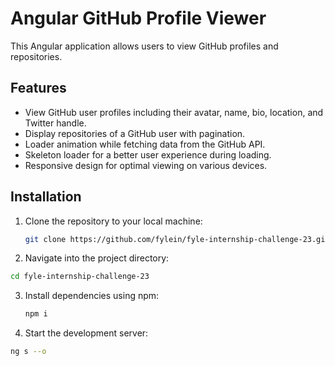 # Angular GitHub Profile Viewer

This Angular application allows users to view GitHub profiles and repositories.

## Features

- View GitHub user profiles including their avatar, name, bio, location, and Twitter handle.
- Display repositories of a GitHub user with pagination.
- Loader animation while fetching data from the GitHub API.
- Skeleton loader for a better user experience during loading.
- Responsive design for optimal viewing on various devices.

## Installation

1. Clone the repository to your local machine:

   ```bash
   git clone https://github.com/fylein/fyle-internship-challenge-23.git

   ```

2. Navigate into the project directory:

```bash
cd fyle-internship-challenge-23

```

3. Install dependencies using npm:

   ```bash
   npm i

   ```

4. Start the development server:

```bash
ng s --o

```
